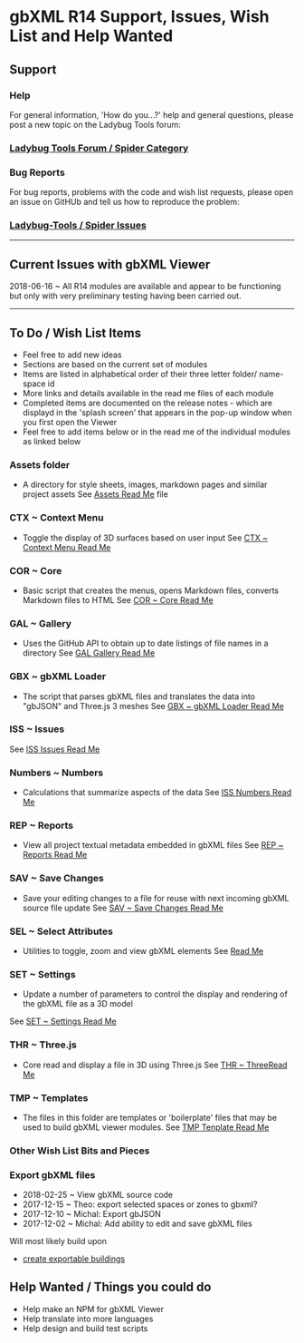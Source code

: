 
# gbXML R14 Support, Issues, Wish List and Help Wanted

## Support

### Help

For general information, 'How do you...?' help and general questions, please post a new topic on the Ladybug Tools forum:

### [Ladybug Tools Forum / Spider Category]( http://discourse.ladybug.tools/c/spider)


### Bug Reports

For bug reports, problems with the code and wish list requests, please open an issue on GitHUb and tell us how to reproduce the problem:

### [Ladybug-Tools / Spider Issues]( https://github.com/ladybug-tools/spider/issues )

***

## Current Issues with gbXML Viewer

2018-06-16 ~ All R14 modules are available and appear to be functioning but only with very preliminary testing having been carried out.


***

## To Do / Wish List Items

* Feel free to add new ideas
* Sections are based on the current set of modules
* Items are listed in alphabetical order of their three letter folder/ name-space id
* More links and details available in the read me files of each module
* Completed items are documented on the release notes - which are displayd in the 'splash screen' that appears in the pop-up window when you first open the Viewer
* Feel free to add items below or in the read me of the individual modules as linked below

### Assets folder

* A directory for style sheets, images, markdown pages and similar project assets
See [Assets Read Me]( http://www.ladybug.tools/spider/#gbxml-viewer/r14/assets/README.md ) file


### CTX ~ Context Menu

* Toggle the display of 3D surfaces based on user input
See [CTX ~ Context Menu Read Me]( http://www.ladybug.tools/spider/index.html#gbxml-viewer/r14/gv-ctx-context-menu/README.md )


### COR ~ Core

* Basic script that creates the menus, opens Markdown files, converts Markdown files to HTML
See [COR ~ Core Read Me]( http://www.ladybug.tools/spider/index.html#gbxml-viewer/r14/gv-cor-core/README.md )


### GAL ~ Gallery

* Uses the GitHub API to obtain up to date listings of file names in a directory
See [GAL Gallery Read Me]( http://www.ladybug.tools/spider/index.html#gbxml-viewer/r14/gv-gal-gallery/README.md )


### GBX ~ gbXML Loader

* The script that parses gbXML files and translates the data into "gbJSON" and Three.js 3 meshes
See [GBX ~ gbXML Loader Read Me]( http://www.ladybug.tools/spider/index.html#gbxml-viewer/r14/gv-gbx-gbxml-loader/README.md )


### ISS ~ Issues

See [ISS Issues Read Me]( http://www.ladybug.tools/spider/index.html#gbxml-viewer/r14/gv-iss-issues/README.md )


### Numbers ~ Numbers
* Calculations that summarize aspects of the data
See [ISS Numbers Read Me]( http://www.ladybug.tools/spider/index.html#gbxml-viewer/r14/gv-iss-numbers/README.md )


### REP ~ Reports

* View all project textual metadata embedded in gbXML files
See [REP ~ Reports Read Me]( http://www.ladybug.tools/spider/index.html#gbxml-viewer/r14/gv-rep-reports/README.md )


### SAV ~ Save Changes

* Save your editing changes to a file for reuse with next incoming gbXML source file update
See [SAV ~ Save Changes Read Me]( http://www.ladybug.tools/spider/index.html#gbxml-viewer/r14/gv-sav-save-changes/README.md )


### SEL ~ Select Attributes

* Utilities to toggle, zoom and view gbXML elements
See [Read Me]( http://www.ladybug.tools/spider/index.html#gbxml-viewer/r14/gv-sel-select-attributes/README.md )


### SET ~ Settings

* Update a number of parameters to control the display and rendering of the gbXML file as a 3D model

See [SET ~ Settings Read Me]( http://www.ladybug.tools/spider/index.html#gbxml-viewer/r14/gv-set-settings/README.md )


### THR ~ Three.js

* Core read and display a file in 3D using Three.js
See [THR ~ ThreeRead Me]( http://www.ladybug.tools/spider/index.html#gbxml-viewer/r14/gv-thr-three/README.md )


### TMP ~ Templates

* The files in this folder are templates or 'boilerplate' files that may be used to build gbXML viewer modules.
See [TMP Tenplate Read Me]( http://www.ladybug.tools/spider/index.html#gbxml-viewer/r14/gv-tmp-template/README.md )



### Other Wish List Bits and Pieces


### Export gbXML files

* 2018-02-25 ~ View gbXML source code
* 2017-12-15 ~ Theo: export selected spaces or zones to gbxml?
* 2017-12-10 ~ Michal: Export gbJSON
* 2017-12-02 ~ Michal: Add ability to edit and save gbXML files

Will most likely build upon

* [create exportable buildings]( https://github.com/ladybug-tools/spider/tree/master/cookbook/07-create-exportable-buildings )


## Help Wanted / Things you could do

* Help make an NPM for gbXML Viewer
* Help translate into more languages
* Help design and build test scripts
